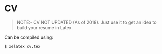 # CV 

> NOTE:- CV NOT UPDATED (As of 2018).  Just use it to get an idea to build your resume in Latex.

Can be compiled using:

```shell
$ xelatex cv.tex
```

